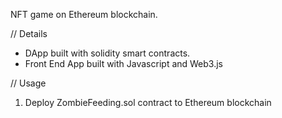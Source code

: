 NFT game on Ethereum blockchain.

// Details
- DApp built with solidity smart contracts.
- Front End App built with Javascript and Web3.js


// Usage
1. Deploy ZombieFeeding.sol contract to Ethereum blockchain
